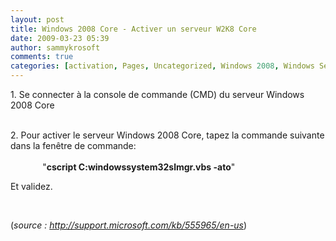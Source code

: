 ```yaml
---
layout: post
title: Windows 2008 Core - Activer un serveur W2K8 Core
date: 2009-03-23 05:39
author: sammykrosoft
comments: true
categories: [activation, Pages, Uncategorized, Windows 2008, Windows Server 2008]
---
```

<p>1. Se connecter &agrave; la console&nbsp;de commande (CMD) du serveur Windows 2008 Core<p><br>2.&nbsp;Pour activer le serveur Windows 2008 Core, tapez la commande suivante dans la fen&ecirc;tre de commande:<br>&nbsp;<br>&nbsp;&nbsp;&nbsp;&nbsp;&nbsp;&nbsp;&nbsp;&nbsp;&nbsp;&nbsp;&nbsp;&nbsp; "<strong>cscript C:windowssystem32slmgr.vbs -ato</strong>"</p><p>Et validez.</p><p mce_keep="true">&nbsp;</p><p>(<em>source : </em><a href="http://support.microsoft.com/kb/555965/en-us"><em>http://support.microsoft.com/kb/555965/en-us</em></a>)</p></p>

